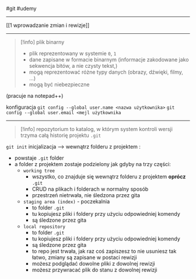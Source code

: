 #git #udemy 

---------
[[1 wprowadzanie zmian i rewizje]]






--------
>[!info] plik binarny
>- plik reprezentowany w systemie `0`, `1`
>- dane zapisane w formacie binarnym (informacje zakodowane jako sekwencja bitów, a nie czysty tekst,)
>- mogą reprezentować różne typy danych (obrazy, dźwięki, filmy, ...)
>- mogą być niebezpieczne

(pracuje na notepad++)

konfiguracja
`git config --global user.name <nazwa użytkownika>`
`git config --global user.email <mejl użytkownika`

--------
>[!info] repozytorium
> to katalog, w którym system kontroli wersji trzyma całą historię projektu  `.git`

`git init` inicjalizacja  --> wewnątrz folderu z projektem :
- powstaje `.git` folder
- a folder z projektem zostaje podzielony jak gdyby na trzy części:
	- `working tree`
		- wszystko, co znajduje się wewnątrz folderu z projektem **oprócz** `.git`
		- CRUD na plikach i folderach w normalny sposób
		- przestrzeń nietrwała, nie śledzona przez gita
	- `staging area (index)` - poczekalnia 
		- to folder `.git`
		- tu kopiujesz pliki i foldery przy użyciu odpowiedniej komendy 
		- są śledzone przez gita
	- `local repository`
		- to folder `.git`
		- tu kopiujesz pliki i foldery przy użyciu odpowiedniej komendy 
		- są śledzone przez gita
		- to repo jest trwała, jak raz coś zapiszesz to nie usuniesz tak łatwo, zmiany są zapisane w postaci rewizji
		- możesz podglądać dowolne pliki z dowolnej rewizji
		- możesz przywracać plik do stanu z dowolnej rewizji










